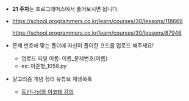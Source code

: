 - **21 주차**는 프로그래머스에서 풀어보시면 됩니다.

- https://school.programmers.co.kr/learn/courses/30/lessons/118666

  https://school.programmers.co.kr/learn/courses/30/lessons/87946
- 문제 번호에 맞는 폴더에 자신이 풀이한 코드를 업로드 해주세요! 
  - 업로드 파일 이름: 이름_문제번호(이름)
  - ex: 이준형_1058.py
- 알고리즘 개념 정리 유튜브 재생목록
  - [동빈나님의 이코테 강의](https://youtu.be/m-9pAwq1o3w) 
